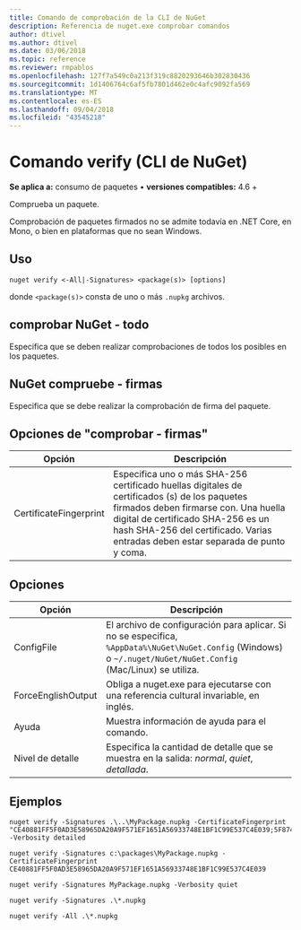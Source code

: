 ```yaml
---
title: Comando de comprobación de la CLI de NuGet
description: Referencia de nuget.exe comprobar comandos
author: dtivel
ms.author: dtivel
ms.date: 03/06/2018
ms.topic: reference
ms.reviewer: rmpablos
ms.openlocfilehash: 127f7a549c0a213f319c8820293646b302830436
ms.sourcegitcommit: 1d1406764c6af5fb7801d462e0c4afc9092fa569
ms.translationtype: MT
ms.contentlocale: es-ES
ms.lasthandoff: 09/04/2018
ms.locfileid: "43545218"
---
```

# <a name="verify-command-nuget-cli"></a>Comando verify (CLI de NuGet)

**Se aplica a:** consumo de paquetes &bullet; **versiones compatibles:** 4.6 +

Comprueba un paquete.

Comprobación de paquetes firmados no se admite todavía en .NET Core, en Mono, o bien en plataformas que no sean Windows.

## <a name="usage"></a>Uso

```cli
nuget verify <-All|-Signatures> <package(s)> [options]
```

donde `<package(s)>` consta de uno o más `.nupkg` archivos.

## <a name="nuget-verify--all"></a>comprobar NuGet - todo

Especifica que se deben realizar comprobaciones de todos los posibles en los paquetes.

## <a name="nuget-verify--signatures"></a>NuGet compruebe - firmas

Especifica que se debe realizar la comprobación de firma del paquete.

## <a name="options-for-verify--signatures"></a>Opciones de "comprobar - firmas"

| Opción | Descripción |
| --- | --- |
| CertificateFingerprint | Especifica uno o más SHA-256 certificado huellas digitales de certificados (s) de los paquetes firmados deben firmarse con. Una huella digital de certificado SHA-256 es un hash SHA-256 del certificado. Varias entradas deben estar separada de punto y coma. |

## <a name="options"></a>Opciones

| Opción | Descripción |
| --- | --- |
| ConfigFile | El archivo de configuración para aplicar. Si no se especifica, `%AppData%\NuGet\NuGet.Config` (Windows) o `~/.nuget/NuGet/NuGet.Config` (Mac/Linux) se utiliza.|
| ForceEnglishOutput | Obliga a nuget.exe para ejecutarse con una referencia cultural invariable, en inglés. |
| Ayuda | Muestra información de ayuda para el comando. |
| Nivel de detalle | Especifica la cantidad de detalle que se muestra en la salida: *normal*, *quiet*, *detallada*. |

## <a name="examples"></a>Ejemplos

```cli
nuget verify -Signatures .\..\MyPackage.nupkg -CertificateFingerprint "CE40881FF5F0AD3E58965DA20A9F571EF1651A56933748E1BF1C99E537C4E039;5F874AAF47BCB268A19357364E7FBB09D6BF9E8A93E1229909AC5CAC865802E2" -Verbosity detailed

nuget verify -Signatures c:\packages\MyPackage.nupkg -CertificateFingerprint CE40881FF5F0AD3E58965DA20A9F571EF1651A56933748E1BF1C99E537C4E039

nuget verify -Signatures MyPackage.nupkg -Verbosity quiet

nuget verify -Signatures .\*.nupkg

nuget verify -All .\*.nupkg

```